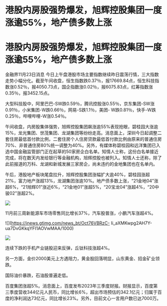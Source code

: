 # 港股内房股强势爆发，旭辉控股集团一度涨逾55%，地产债多数上涨

# 港股内房股强势爆发，旭辉控股集团一度涨逾55%，地产债多数上涨

金融界11月23日消息
今日上午盘港股市场主要指数继续昨日震荡行情，三大指数走势小幅分化。截至午间收盘，恒生指数跌0.37％，报17669.84点，恒生科技指数涨0.52％，报4050.73点，国企指数涨0.02％，报6075.83点，红筹指数涨0.35％，报3452.15点。

大型科技股中，阿里巴巴-SW跌0.59％，腾讯控股涨0.55％，京东集团-SW涨0.91％，小米集团-W跌0.66％，网易-S跌1.1％，美团-
W跌0.81％，快手-W跌0.25％，哔哩哔哩-W涨0.54％。

午间收盘，内房股集体强势，旭辉控股集团飙涨逾55%表现抢眼，碧桂园大涨逾15%，龙光集团、世茂集团、龙湖集团等纷纷走高。消息面上，深圳今日起调整二套住房最低首付款比例，二套住房个人住房贷款最低首付款比例由原来的普通住房70%、非普通住房80%统一调整为40%。另外，有媒体称碧桂园和远洋集团已入选中国金融监管部门正在起草的50家房企白名单。知情人士称，这份白名单接近完成，将在数天内发给银行等金融机构，旭辉控股也被列入。知情人士还称，除了此前报道的万科、龙湖和新城发展三家房企，尚未违约的金地集团也在名单内。

午后，港股地产板块尾盘拉升，旭辉控股集团涨幅扩大逾40%，碧桂园涨超21%，富力地产涨超13%，龙湖集团涨逾10%。地产债多数上涨，“21金地04”涨超6%，“21旭辉01”涨近6%，“21金地01”涨超5%，“20宝龙04”涨超4%，“20中骏02”涨超2%。

![](https://inews.gtimg.com/news_bt/OciaOlk3sO628lUdZ95BytCco975M0nAd6t775ihon3_YAA/1000)

11月前三周新能源车市场零售同比增长37%，汽车股普涨，小鹏汽车涨超4%。

![](https://inews.gtimg.com/news_bt/Oct76VBRzC-
Ii_aXMKwpg2AH7Y-ua7DvGKkqYFI1AOVwMAA/1000)

![](https://inews.gtimg.com/news_bt/OjwAFSUoR36uxKhG3v_pU_iaNoXwqj8LQvjqnWX-w24ToAA/1000)

连续下跌的手机产业链股迎来反弹，丘钛科技涨超4%。

另一方面，金价2000美元上方遇阻力，黄金股回落明显，山东黄金、招金矿业领跌。

国际油价暴跌，石油股普遍走低。

百度集团涨超5%。消息面上，百度发布2023年三季度财报。财报显示，百度第三季度营收344亿元人民币，同比增长6%，超出市场预估的342.1亿元；归属于百度的净利润达73亿元，同比增长23%。另外，目前文心一言用户数已达7000万。

